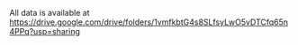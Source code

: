 All data is available at https://drive.google.com/drive/folders/1vmfkbtG4s8SLfsyLwO5vDTCfq65n4PPq?usp=sharing
